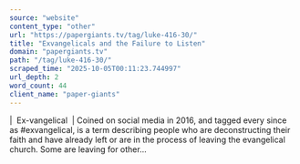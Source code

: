 ```yaml
---
source: "website"
content_type: "other"
url: "https://papergiants.tv/tag/luke-416-30/"
title: "Exvangelicals and the Failure to Listen"
domain: "papergiants.tv"
path: "/tag/luke-416-30/"
scraped_time: "2025-10-05T00:11:23.744997"
url_depth: 2
word_count: 44
client_name: "paper-giants"
---
```


|  Ex-vangelical  | Coined on social media in 2016, and tagged every since as #exvangelical, is a term describing people who are deconstructing their faith and have already left or are in the process of leaving the evangelical church. Some are leaving for other...